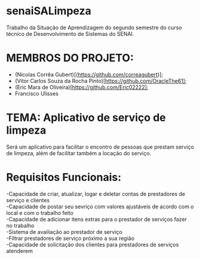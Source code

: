# senaiSALimpeza
Trabalho da Situação de Aprendizagem do segundo semestre do curso técnico de Desenvolvimento de Sistemas do SENAI.

# MEMBROS DO PROJETO:
- (Nicolas Corrêa Gubert)[(https://github.com/correagubert)];
- (Vitor Carlos Souza da Rocha Pinto)[https://github.com/OracleThe61];
- (Eric Mara de Oliveira)[https://github.com/Eric02222];
- Francisco Ulisses
  
# TEMA: Aplicativo de serviço de limpeza
Será um aplicativo para facilitar o encontro de pessoas que prestam serviço de limpeza, além de facilitar também a locação do serviço.

# Requisitos Funcionais:

-Capacidade de criar, atualizar, logar e deletar contas de prestadores de serviço e clientes  
-Capacidade de postar seu sevriço com valores ajustáveis de acordo com o local e com o trabalho feito  
-Capacidade de adicionar itens extras para o prestador de serviços fazer no trabalho  
-Sistema de availiação ao prestador de serviço  
-Filtrar prestadores de serviço próximo a sua região  
-Capacidade de solicitação dos clientes para prestadores de serviços atenderem  
